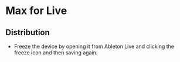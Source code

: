 # Max for Live

## Distribution

- Freeze the device by opening it from Ableton Live and clicking the freeze icon and then saving again.

